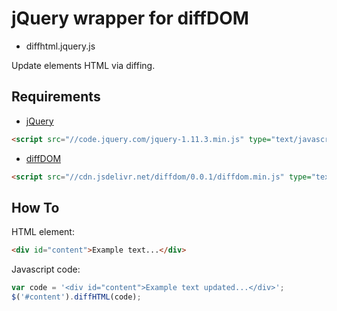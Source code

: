 # jQuery wrapper for diffDOM

- diffhtml.jquery.js

Update elements HTML via diffing.


## Requirements

- [jQuery](https://jquery.com)

```html
<script src="//code.jquery.com/jquery-1.11.3.min.js" type="text/javascript"></script>
```

- [diffDOM](https://github.com/fiduswriter/diffDOM)

```html
<script src="//cdn.jsdelivr.net/diffdom/0.0.1/diffdom.min.js" type="text/javascript"></script>
```

## How To

HTML element:

```html
<div id="content">Example text...</div>
```

Javascript code:

```javascript
var code = '<div id="content">Example text updated...</div>';
$('#content').diffHTML(code);
```
